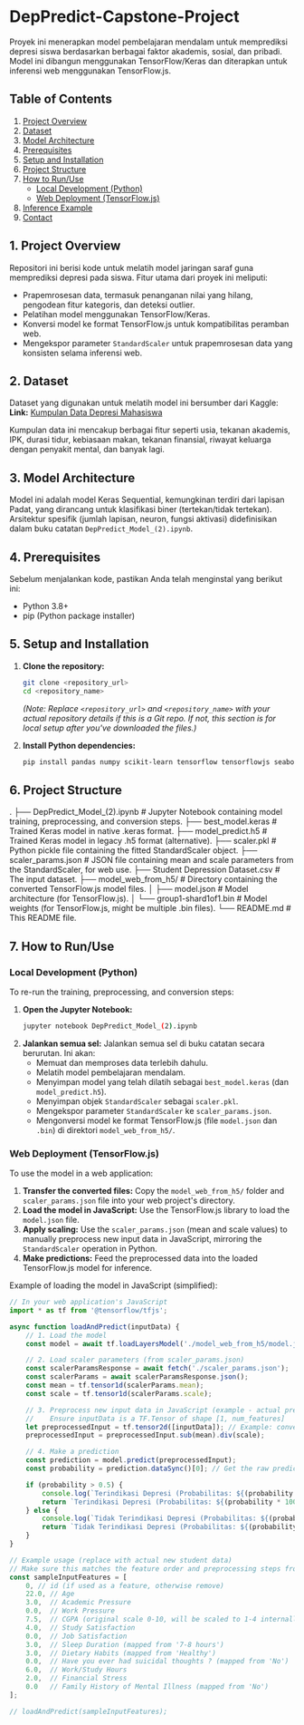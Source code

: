 # DepPredict-Capstone-Project

Proyek ini menerapkan model pembelajaran mendalam untuk memprediksi depresi siswa berdasarkan berbagai faktor akademis, sosial, dan pribadi. Model ini dibangun menggunakan TensorFlow/Keras dan diterapkan untuk inferensi web menggunakan TensorFlow.js.

## Table of Contents

1.  [Project Overview](#project-overview)
2.  [Dataset](#dataset)
3.  [Model Architecture](#model-architecture)
4.  [Prerequisites](#prerequisites)
5.  [Setup and Installation](#setup-and-installation)
6.  [Project Structure](#project-structure)
7.  [How to Run/Use](#how-to-runuse)
    * [Local Development (Python)](#local-development-python)
    * [Web Deployment (TensorFlow.js)](#web-deployment-tensorflowjs)
8.  [Inference Example](#inference-example)
9.  [Contact](#contact)

## 1. Project Overview

Repositori ini berisi kode untuk melatih model jaringan saraf guna memprediksi depresi pada siswa. Fitur utama dari proyek ini meliputi:
* Prapemrosesan data, termasuk penanganan nilai yang hilang, pengodean fitur kategoris, dan deteksi outlier.
* Pelatihan model menggunakan TensorFlow/Keras.
* Konversi model ke format TensorFlow.js untuk kompatibilitas peramban web.
* Mengekspor parameter `StandardScaler` untuk prapemrosesan data yang konsisten selama inferensi web.

## 2. Dataset

Dataset yang digunakan untuk melatih model ini bersumber dari Kaggle:
**Link:** [Kumpulan Data Depresi Mahasiswa](https://www.kaggle.com/datasets/hopesb/student-depression-dataset/data)

Kumpulan data ini mencakup berbagai fitur seperti usia, tekanan akademis, IPK, durasi tidur, kebiasaan makan, tekanan finansial, riwayat keluarga dengan penyakit mental, dan banyak lagi.

## 3. Model Architecture

Model ini adalah model Keras Sequential, kemungkinan terdiri dari lapisan Padat, yang dirancang untuk klasifikasi biner (tertekan/tidak tertekan). Arsitektur spesifik (jumlah lapisan, neuron, fungsi aktivasi) didefinisikan dalam buku catatan `DepPredict_Model_(2).ipynb`.

## 4. Prerequisites

Sebelum menjalankan kode, pastikan Anda telah menginstal yang berikut ini:

* Python 3.8+
* pip (Python package installer)

## 5. Setup and Installation

1.  **Clone the repository:**
    ```bash
    git clone <repository_url>
    cd <repository_name>
    ```
    *(Note: Replace `<repository_url>` and `<repository_name>` with your actual repository details if this is a Git repo. If not, this section is for local setup after you've downloaded the files.)*

2.  **Install Python dependencies:**
    ```bash
    pip install pandas numpy scikit-learn tensorflow tensorflowjs seaborn matplotlib jupyter h5py
    ```

## 6. Project Structure

.
├── DepPredict_Model_(2).ipynb  # Jupyter Notebook containing model training, preprocessing, and conversion steps.
├── best_model.keras            # Trained Keras model in native .keras format.
├── model_predict.h5            # Trained Keras model in legacy .h5 format (alternative).
├── scaler.pkl                  # Python pickle file containing the fitted StandardScaler object.
├── scaler_params.json          # JSON file containing mean and scale parameters from the StandardScaler, for web use.
├── Student Depression Dataset.csv # The input dataset.
├── model_web_from_h5/          # Directory containing the converted TensorFlow.js model files.
│   ├── model.json              # Model architecture (for TensorFlow.js).
│   └── group1-shard1of1.bin    # Model weights (for TensorFlow.js, might be multiple .bin files).
└── README.md                   # This README file.


## 7. How to Run/Use

### Local Development (Python)

To re-run the training, preprocessing, and conversion steps:

1.  **Open the Jupyter Notebook:**
    ```bash
    jupyter notebook DepPredict_Model_(2).ipynb
    ```
2.  **Jalankan semua sel:** Jalankan semua sel di buku catatan secara berurutan. Ini akan:
    * Memuat dan memproses data terlebih dahulu.
    * Melatih model pembelajaran mendalam.
    * Menyimpan model yang telah dilatih sebagai `best_model.keras` (dan `model_predict.h5`).
    * Menyimpan objek `StandardScaler` sebagai `scaler.pkl`.
    * Mengekspor parameter `StandardScaler` ke `scaler_params.json`.
    * Mengonversi model ke format TensorFlow.js (file `model.json` dan `.bin`) di direktori `model_web_from_h5/`.

### Web Deployment (TensorFlow.js)

To use the model in a web application:

1.  **Transfer the converted files:** Copy the `model_web_from_h5/` folder and `scaler_params.json` file into your web project's directory.
2.  **Load the model in JavaScript:** Use the TensorFlow.js library to load the `model.json` file.
3.  **Apply scaling:** Use the `scaler_params.json` (mean and scale values) to manually preprocess new input data in JavaScript, mirroring the `StandardScaler` operation in Python.
4.  **Make predictions:** Feed the preprocessed data into the loaded TensorFlow.js model for inference.

Example of loading the model in JavaScript (simplified):

```javascript
// In your web application's JavaScript
import * as tf from '@tensorflow/tfjs';

async function loadAndPredict(inputData) {
    // 1. Load the model
    const model = await tf.loadLayersModel('./model_web_from_h5/model.json');

    // 2. Load scaler parameters (from scaler_params.json)
    const scalerParamsResponse = await fetch('./scaler_params.json');
    const scalerParams = await scalerParamsResponse.json();
    const mean = tf.tensor1d(scalerParams.mean);
    const scale = tf.tensor1d(scalerParams.scale);

    // 3. Preprocess new input data in JavaScript (example - actual preprocessing might be more complex)
    //    Ensure inputData is a TF.Tensor of shape [1, num_features]
    let preprocessedInput = tf.tensor2d([inputData]); // Example: convert array to tensor
    preprocessedInput = preprocessedInput.sub(mean).div(scale);

    // 4. Make a prediction
    const prediction = model.predict(preprocessedInput);
    const probability = prediction.dataSync()[0]; // Get the raw prediction value

    if (probability > 0.5) {
        console.log(`Terindikasi Depresi (Probabilitas: ${(probability * 100).toFixed(2)}%)`);
        return `Terindikasi Depresi (Probabilitas: ${(probability * 100).toFixed(2)}%)`;
    } else {
        console.log(`Tidak Terindikasi Depresi (Probabilitas: ${(probability * 100).toFixed(2)}%)`);
        return `Tidak Terindikasi Depresi (Probabilitas: ${(probability * 100).toFixed(2)}%)`;
    }
}

// Example usage (replace with actual new student data)
// Make sure this matches the feature order and preprocessing steps from your Python notebook
const sampleInputFeatures = [
    0, // id (if used as a feature, otherwise remove)
    22.0, // Age
    3.0,  // Academic Pressure
    0.0,  // Work Pressure
    7.5,  // CGPA (original scale 0-10, will be scaled to 1-4 internally by your JS preprocessor)
    4.0,  // Study Satisfaction
    0.0,  // Job Satisfaction
    3.0,  // Sleep Duration (mapped from '7-8 hours')
    3.0,  // Dietary Habits (mapped from 'Healthy')
    0.0,  // Have you ever had suicidal thoughts ? (mapped from 'No')
    6.0,  // Work/Study Hours
    2.0,  // Financial Stress
    0.0   // Family History of Mental Illness (mapped from 'No')
];

// loadAndPredict(sampleInputFeatures);
